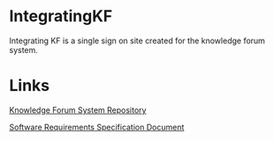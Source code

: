 # IntegratingKF

Integrating KF is a single sign on site created for the knowledge forum system.  

# Links

[Knowledge Forum System Repository](https://github.com/SERG-UAlbany/KF6-UAlbany/wiki)

[Software Requirements Specification Document](https://drive.google.com/file/d/1aXMRLE6gBj9XuWALB4YZFdnbwiy5Tozg/view?usp=sharing) 
